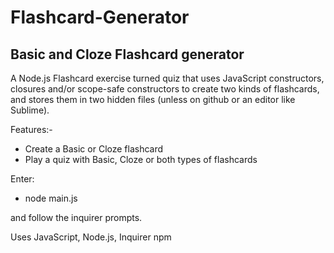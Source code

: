 # Flashcard-Generator
Basic and Cloze Flashcard generator
---------------------
A Node.js Flashcard exercise turned quiz that uses JavaScript constructors, closures and/or scope-safe constructors to create two kinds of flashcards, and stores them in two hidden files (unless on github or an editor like Sublime).

Features:-
- Create a Basic or Cloze flashcard
- Play a quiz with Basic, Cloze or both types of flashcards

Enter:
- node main.js

and follow the inquirer prompts.


Uses JavaScript, Node.js, Inquirer npm
